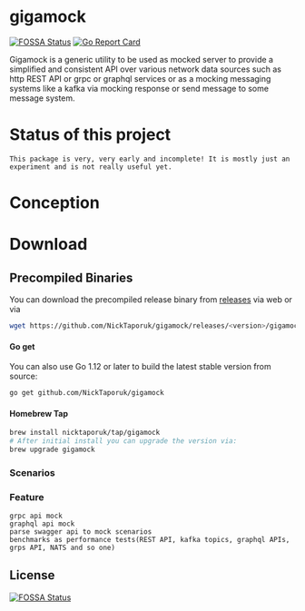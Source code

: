 # gigamock
[![FOSSA Status](https://app.fossa.com/api/projects/git%2Bgithub.com%2FNickTaporuk%2Fgigamock.svg?type=shield)](https://app.fossa.com/projects/git%2Bgithub.com%2FNickTaporuk%2Fgigamock?ref=badge_shield)
[![Go Report Card](https://goreportcard.com/badge/github.com/NickTaporuk/gigamock)](https://goreportcard.com/report/github.com/NickTaporuk/gigamock)

Gigamock is a generic utility to be used as mocked server to provide a simplified and consistent API over various network data sources such as http REST API or grpc or graphql services or as a mocking messaging systems like a kafka via mocking response or send message to some message system.

# Status of this project
    This package is very, very early and incomplete! It is mostly just an experiment and is not really useful yet.
# Conception
# Download

## Precompiled Binaries

You can download the precompiled release binary from [releases](https://github.com/NickTaporuk/gigamock/releases/) via web
or via

```bash
wget https://github.com/NickTaporuk/gigamock/releases/<version>/gigamock_<version>_<os>_<arch>
```

#### Go get

You can also use Go 1.12 or later to build the latest stable version from source:

```bash
go get github.com/NickTaporuk/gigamock
```

#### Homebrew Tap

```bash
brew install nicktaporuk/tap/gigamock
# After initial install you can upgrade the version via:
brew upgrade gigamock
```

### Scenarios
### Feature
    grpc api mock
    graphql api mock
    parse swagger api to mock scenarios
    benchmarks as performance tests(REST API, kafka topics, graphql APIs, grps API, NATS and so one)



## License
[![FOSSA Status](https://app.fossa.com/api/projects/git%2Bgithub.com%2FNickTaporuk%2Fgigamock.svg?type=large)](https://app.fossa.com/projects/git%2Bgithub.com%2FNickTaporuk%2Fgigamock?ref=badge_large)
